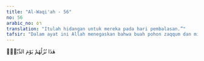 ```yaml
---
title: "Al-Waqi'ah - 56"
no: 56
arabic_no: ٥٦
translation: "Itulah hidangan untuk mereka pada hari pembalasan.”"
tafsir: "Dalam ayat ini Allah menegaskan bahwa buah pohon zaqqum dan minuman air yang sangat panas itu adalah hidangan pertama yang disediakan untuk golongan kiri tersebut. Hal ini disebabkan juga dalam Surah ad-Dukhan ayat 43 berkenaan dengan makanan yang disediakan untuk orang yang berdosa. Golongan kiri adalah orang kafir atau yang berbuat dosa."
---
```


هٰذَا نُزُلُهُمْ يَوْمَ الدِّيْنِۗ  
